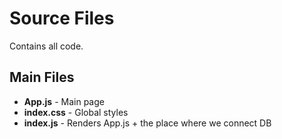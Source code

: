 # Source Files
Contains all code.

## Main Files
- **App.js** - Main page
- **index.css** - Global styles
- **index.js** - Renders App.js + the place where we connect DB

<!-- TODO: Use "listing" instead of "list" for all file and variable names to prevent confusion. -->

<!-- TODO: Comment all code and fix names -->